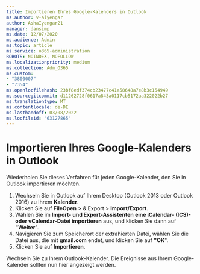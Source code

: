 ```yaml
---
title: Importieren Ihres Google-Kalenders in Outlook
ms.author: v-aiyengar
author: AshaIyengar21
manager: dansimp
ms.date: 12/07/2020
ms.audience: Admin
ms.topic: article
ms.service: o365-administration
ROBOTS: NOINDEX, NOFOLLOW
ms.localizationpriority: medium
ms.collection: Adm_O365
ms.custom:
- "3800007"
- "7354"
ms.openlocfilehash: 23bf8edf374cb23477c41a58648a7e8b3c154949
ms.sourcegitcommit: d11262728f0617a843a0117cb5172aa322022b27
ms.translationtype: MT
ms.contentlocale: de-DE
ms.lasthandoff: 03/08/2022
ms.locfileid: "63127865"
---
```

# <a name="import-your-google-calendar-to-outlook"></a>Importieren Ihres Google-Kalenders in Outlook

Wiederholen Sie dieses Verfahren für jeden Google-Kalender, den Sie in Outlook importieren möchten.

1. Wechseln Sie in Outlook auf Ihrem Desktop (Outlook 2013 oder Outlook 2016) zu Ihrem **Kalender**.
1. Klicken Sie auf **FileOpen** >  & Export  > **Import/Export**.
1. Wählen Sie im **Import- und Export-Assistenten** **eine iCalendar- (ICS)- oder vCalendar-Datei importieren** aus, und klicken Sie dann auf **"Weiter**".
1. Navigieren Sie zum Speicherort der extrahierten Datei, wählen Sie die Datei aus, die mit **gmail.com** endet, und klicken Sie auf **"OK**".
1. Klicken Sie auf **Importieren**.

Wechseln Sie zu Ihrem Outlook-Kalender. Die Ereignisse aus Ihrem Google-Kalender sollten nun hier angezeigt werden.
